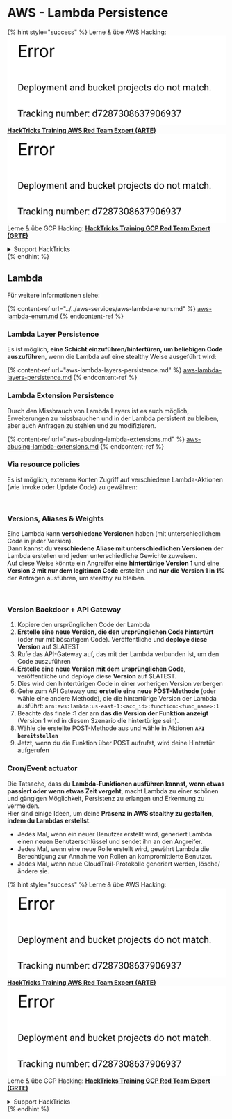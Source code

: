 # AWS - Lambda Persistence

{% hint style="success" %}
Lerne & übe AWS Hacking:<img src="../../../../.gitbook/assets/image (1) (1).png" alt="" data-size="line">[**HackTricks Training AWS Red Team Expert (ARTE)**](https://training.hacktricks.xyz/courses/arte)<img src="../../../../.gitbook/assets/image (1) (1).png" alt="" data-size="line">\
Lerne & übe GCP Hacking: <img src="../../../../.gitbook/assets/image (2).png" alt="" data-size="line">[**HackTricks Training GCP Red Team Expert (GRTE)**<img src="../../../../.gitbook/assets/image (2).png" alt="" data-size="line">](https://training.hacktricks.xyz/courses/grte)

<details>

<summary>Support HackTricks</summary>

* Überprüfe die [**Abonnementpläne**](https://github.com/sponsors/carlospolop)!
* **Tritt der** 💬 [**Discord-Gruppe**](https://discord.gg/hRep4RUj7f) oder der [**Telegram-Gruppe**](https://t.me/peass) bei oder **folge** uns auf **Twitter** 🐦 [**@hacktricks\_live**](https://twitter.com/hacktricks\_live)**.**
* **Teile Hacking-Tricks, indem du PRs an die** [**HackTricks**](https://github.com/carlospolop/hacktricks) und [**HackTricks Cloud**](https://github.com/carlospolop/hacktricks-cloud) GitHub-Repos sendest.

</details>
{% endhint %}

## Lambda

Für weitere Informationen siehe:

{% content-ref url="../../aws-services/aws-lambda-enum.md" %}
[aws-lambda-enum.md](../../aws-services/aws-lambda-enum.md)
{% endcontent-ref %}

### Lambda Layer Persistence

Es ist möglich, **eine Schicht einzuführen/hintertüren, um beliebigen Code auszuführen**, wenn die Lambda auf eine stealthy Weise ausgeführt wird:

{% content-ref url="aws-lambda-layers-persistence.md" %}
[aws-lambda-layers-persistence.md](aws-lambda-layers-persistence.md)
{% endcontent-ref %}

### Lambda Extension Persistence

Durch den Missbrauch von Lambda Layers ist es auch möglich, Erweiterungen zu missbrauchen und in der Lambda persistent zu bleiben, aber auch Anfragen zu stehlen und zu modifizieren.

{% content-ref url="aws-abusing-lambda-extensions.md" %}
[aws-abusing-lambda-extensions.md](aws-abusing-lambda-extensions.md)
{% endcontent-ref %}

### Via resource policies

Es ist möglich, externen Konten Zugriff auf verschiedene Lambda-Aktionen (wie Invoke oder Update Code) zu gewähren:

<figure><img src="../../../../.gitbook/assets/image (255).png" alt=""><figcaption></figcaption></figure>

### Versions, Aliases & Weights

Eine Lambda kann **verschiedene Versionen** haben (mit unterschiedlichem Code in jeder Version).\
Dann kannst du **verschiedene Aliase mit unterschiedlichen Versionen** der Lambda erstellen und jedem unterschiedliche Gewichte zuweisen.\
Auf diese Weise könnte ein Angreifer eine **hintertürige Version 1** und eine **Version 2 mit nur dem legitimen Code** erstellen und **nur die Version 1 in 1%** der Anfragen ausführen, um stealthy zu bleiben.

<figure><img src="../../../../.gitbook/assets/image (120).png" alt=""><figcaption></figcaption></figure>

### Version Backdoor + API Gateway

1. Kopiere den ursprünglichen Code der Lambda
2. **Erstelle eine neue Version, die den ursprünglichen Code hintertürt** (oder nur mit bösartigem Code). Veröffentliche und **deploye diese Version** auf $LATEST
1. Rufe das API-Gateway auf, das mit der Lambda verbunden ist, um den Code auszuführen
3. **Erstelle eine neue Version mit dem ursprünglichen Code**, veröffentliche und deploye diese **Version** auf $LATEST.
1. Dies wird den hintertürigen Code in einer vorherigen Version verbergen
4. Gehe zum API Gateway und **erstelle eine neue POST-Methode** (oder wähle eine andere Methode), die die hintertürige Version der Lambda ausführt: `arn:aws:lambda:us-east-1:<acc_id>:function:<func_name>:1`
1. Beachte das finale :1 der arn **das die Version der Funktion anzeigt** (Version 1 wird in diesem Szenario die hintertürige sein).
5. Wähle die erstellte POST-Methode aus und wähle in Aktionen **`API bereitstellen`**
6. Jetzt, wenn du die Funktion über POST aufrufst, wird deine Hintertür aufgerufen

### Cron/Event actuator

Die Tatsache, dass du **Lambda-Funktionen ausführen kannst, wenn etwas passiert oder wenn etwas Zeit vergeht**, macht Lambda zu einer schönen und gängigen Möglichkeit, Persistenz zu erlangen und Erkennung zu vermeiden.\
Hier sind einige Ideen, um deine **Präsenz in AWS stealthy zu gestalten, indem du Lambdas erstellst**.

* Jedes Mal, wenn ein neuer Benutzer erstellt wird, generiert Lambda einen neuen Benutzerschlüssel und sendet ihn an den Angreifer.
* Jedes Mal, wenn eine neue Rolle erstellt wird, gewährt Lambda die Berechtigung zur Annahme von Rollen an kompromittierte Benutzer.
* Jedes Mal, wenn neue CloudTrail-Protokolle generiert werden, lösche/ändere sie.

{% hint style="success" %}
Lerne & übe AWS Hacking:<img src="../../../../.gitbook/assets/image (1) (1).png" alt="" data-size="line">[**HackTricks Training AWS Red Team Expert (ARTE)**](https://training.hacktricks.xyz/courses/arte)<img src="../../../../.gitbook/assets/image (1) (1).png" alt="" data-size="line">\
Lerne & übe GCP Hacking: <img src="../../../../.gitbook/assets/image (2).png" alt="" data-size="line">[**HackTricks Training GCP Red Team Expert (GRTE)**<img src="../../../../.gitbook/assets/image (2).png" alt="" data-size="line">](https://training.hacktricks.xyz/courses/grte)

<details>

<summary>Support HackTricks</summary>

* Überprüfe die [**Abonnementpläne**](https://github.com/sponsors/carlospolop)!
* **Tritt der** 💬 [**Discord-Gruppe**](https://discord.gg/hRep4RUj7f) oder der [**Telegram-Gruppe**](https://t.me/peass) bei oder **folge** uns auf **Twitter** 🐦 [**@hacktricks\_live**](https://twitter.com/hacktricks\_live)**.**
* **Teile Hacking-Tricks, indem du PRs an die** [**HackTricks**](https://github.com/carlospolop/hacktricks) und [**HackTricks Cloud**](https://github.com/carlospolop/hacktricks-cloud) GitHub-Repos sendest.

</details>
{% endhint %}
